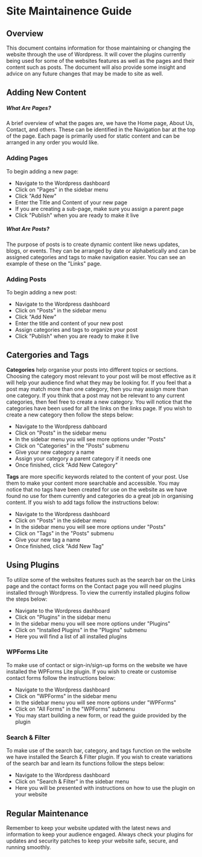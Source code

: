 # Site Maintainence Guide
## Overview
This document contains information for those maintaining or changing the website through the use of Wordpress. It will cover the plugins currently being used for some of the websites features as well as the pages 
and their content such as posts. The document will also provide some insight and advice on any future changes that may be made to site as well.

## Adding New Content
##### What Are Pages?
A brief overview of what the pages are, we have the Home page, About Us, Contact, and others. These can be identified in the Navigation bar at the top of the page. Each page is primarily used for static content and
can be arranged in any order you would like.

### Adding Pages
To begin adding a new page:
* Navigate to the Wordpress dashboard
* Click on "Pages" in the sidebar menu
* Click "Add New"
* Enter the Title and Content of your new page
* If you are creating a sub-page, make sure you assign a parent page
* Click "Publish" when you are ready to make it live

##### What Are Posts?
The purpose of posts is to create dynamic content like news updates, blogs, or events. They can be arranged by date or alphabetically and can be assigned categories and tags to make navigation easier. You can see an example of these on the "Links" page.

### Adding Posts
To begin adding a new post:
* Navigate to the Wordpress dashboard
* Click on "Posts" in the sidebar menu
* Click "Add New"
* Enter the title and content of your new post
* Assign categories and tags to organize your post
* Click "Publish" when you are ready to make it live

## Catergories and Tags
**Categories** help organise your posts into different topics or sections. Choosing the category most relevant to your post will be most effective as it will help your audience find what they may be looking for.
If you feel that a post may match more than one category, then you may assign more than one category. If you think that a post may not be relevant to any current categories, then feel free to create a new
category. You will notice that the categories have been used for all the links on the links page. If you wish to create a new category then follow the steps below:
* Navigate to the Wordpress dahboard
* Click on "Posts" in the sidebar menu
* In the sidebar menu you will see more options under "Posts"
* Click on "Categories" in the "Posts" submenu
* Give your new category a name
* Assign your category a parent category if it needs one
* Once finished, click "Add New Category"

**Tags** are more specific keywords related to the content of your post. Use them to make your content more searchable and accessible. You may notice that no tags have been created for use on the website as we
have found no use for them currently and categories do a great job in organising content. If you wish to add tags follow the instructions below:
* Navigate to the Wordpress dashboard
* Click on "Posts" in the sidebar menu
* In the sidebar menu you will see more options under "Posts"
* Click on "Tags" in the "Posts" submenu
* Give your new tag a name
* Once finished, click "Add New Tag"

## Using Plugins
To utilize some of the websites features such as the search bar on the Links page and the contact forms on the Contact page you will need plugins installed through Wordpress. To view the currently installed
plugins follow the steps below:
* Navigate to the Wordpress dashboard
* Click on "Plugins" in the sidebar menu
* In the sidebar menu you will see more options under "Plugins"
* Click on "Installed Plugins" in the "Plugins" submenu
* Here you will find a list of all installed plugins

### WPForms Lite
To make use of contact or sign-in/sign-up forms on the website we have installed the WPForms Lite plugin. If you wish to create or customise contact forms follow the instructions below:
* Navigate to the Wordpress dashboard
* Click on "WPForms" in the sidebar menu
* In the sidebar menu you will see more options under "WPForms"
* Click on "All Forms" in the "WPForms" submenu
* You may start building a new form, or read the guide provided by the plugin

### Search & Filter
To make use of the search bar, category, and tags function on the website we have installed the Search & Filter plugin. If you wish to create variations of the search bar and learn its functions follow the steps
below:
* Navigate to the Wordpress dashboard
* Click on "Search & Filter" in the sidebar menu
* Here you will be presented with instructions on how to use the plugin on your website

## Regular Maintenance
Remember to keep your website updated with the latest news and information to keep your audience engaged.
Always check your plugins for updates and security patches to keep your website safe, secure, and running smoothly.

